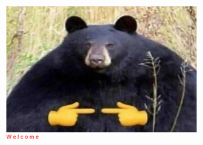 <div>
  <img src="https://github.com/moonglaive64/moonglaive64/blob/main/bear.jpg">
  <div>
    <span style="color: red">W</span>
    <span style="color: red">e</span>
    <span style="color: red">l</span>
    <span style="color: red">c</span>
    <span style="color: red">o</span>
    <span style="color: red">m</span>
    <span style="color: red">e</span>
  </div>
</div>
